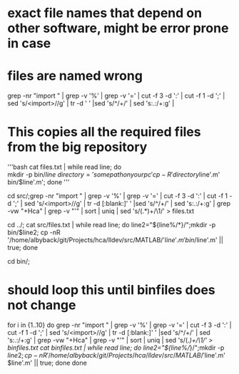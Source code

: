 
# exact file names that depend on other software, might be error prone in case
# files are named wrong

grep -nr "import " | grep -v '%' | grep -v '=' | cut -f 3 -d ':' | cut -f 1 -d ';' | sed 's/\<import\>//g' | tr -d '  ' |sed 's/^/+/' | sed 's:\.:\/+:g' |

# This copies all the required files from the big repository
'''bash
cat files.txt | while read line; do \
mkdir -p bin/$line \
directory='somepathonyourpc'
cp -R 'directory$line'.m' \
bin/$line'.m'; done
'''


cd src/;grep -nr "import " | grep -v '%' | grep -v '=' | cut -f 3 -d ':' | cut -f 1 -d ';' | sed 's/\<import\>//g' | tr -d [:blank:]' ' |sed 's/^/+/' | sed 's:\.:\/+:g' | grep -vw "+Hca"  | grep -v "'" | sort | uniq | sed 's/\(.*\)+/\1/' > files.txt


cd ../; cat src/files.txt | while read line; do line2="${line%/*}/";mkdir -p bin/$line2; cp -nR '/home/albyback/git/Projects/hca/lldev/src/MATLAB/'$line'.m' bin/$line'.m' || true; done

cd bin/;
# should loop this until binfiles does not change
for i in {1..10}
do
	grep -nr "import " | grep -v '%' | grep -v '=' | cut -f 3 -d ':' | cut -f 1 -d ';' | sed 's/\<import\>//g' | tr -d [:blank:]' '  |sed 's/^/+/' | sed 's:\.:\/+:g' | grep -vw "+Hca"  | grep -v "'" | sort | uniq | sed 's/\(.*\)+/\1/'  > binfiles.txt
 	cat binfiles.txt | while read line; do line2="${line%/*}/";mkdir -p $line2; cp -nR '/home/albyback/git/Projects/hca/lldev/src/MATLAB/'$line'.m' $line'.m' || true; done
done
